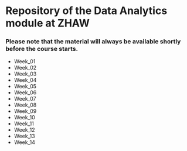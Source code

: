 # Repository of the Data Analytics module at ZHAW
### Please note that the material will always be available shortly before the course starts.

- Week_01
- Week_02
- Week_03
- Week_04
- Week_05
- Week_06
- Week_07
- Week_08
- Week_09
- Week_10
- Week_11
- Week_12
- Week_13
- Week_14
